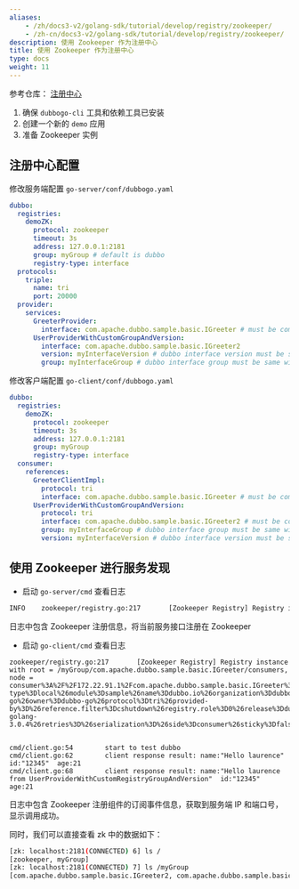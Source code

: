 ```yaml
---
aliases:
    - /zh/docs3-v2/golang-sdk/tutorial/develop/registry/zookeeper/
    - /zh-cn/docs3-v2/golang-sdk/tutorial/develop/registry/zookeeper/
description: 使用 Zookeeper 作为注册中心
title: 使用 Zookeeper 作为注册中心
type: docs
weight: 11
---
```


参考仓库： [注册中心](https://github.com/apache/dubbo-go-samples/tree/master/registry)

1. 确保 `dubbogo-cli` 工具和依赖工具已安装
2. 创建一个新的 `demo` 应用
3. 准备 Zookeeper 实例

## 注册中心配置

修改服务端配置 `go-server/conf/dubbogo.yaml`

```yaml
dubbo:
  registries:
    demoZK:
      protocol: zookeeper
      timeout: 3s
      address: 127.0.0.1:2181
      group: myGroup # default is dubbo
      registry-type: interface
  protocols:
    triple:
      name: tri
      port: 20000
  provider:
    services:
      GreeterProvider:
        interface: com.apache.dubbo.sample.basic.IGreeter # must be compatible with grpc or dubbo-java
      UserProviderWithCustomGroupAndVersion:
        interface: com.apache.dubbo.sample.basic.IGreeter2
        version: myInterfaceVersion # dubbo interface version must be same with client
        group: myInterfaceGroup # dubbo interface group must be same with client
```

修改客户端配置 `go-client/conf/dubbogo.yaml`

```yaml
dubbo:
  registries:
    demoZK:
      protocol: zookeeper
      timeout: 3s
      address: 127.0.0.1:2181
      group: myGroup
      registry-type: interface
  consumer:
    references:
      GreeterClientImpl:
        protocol: tri
        interface: com.apache.dubbo.sample.basic.IGreeter # must be compatible with grpc or dubbo-java
      UserProviderWithCustomGroupAndVersion:
        protocol: tri
        interface: com.apache.dubbo.sample.basic.IGreeter2 # must be compatible with grpc or dubbo-java
        group: myInterfaceGroup # dubbo interface group must be same with server
        version: myInterfaceVersion # dubbo interface version must be same with server
```



## 使用 Zookeeper 进行服务发现

- 启动 `go-server/cmd` 查看日志
```bash
INFO    zookeeper/registry.go:217       [Zookeeper Registry] Registry instance with root = /myGroup/com.apache.dubbo.sample.basic.IGreeter/providers
```
日志中包含 Zookeeper 注册信息，将当前服务接口注册在 Zookeeper


- 启动 `go-client/cmd` 查看日志
```
zookeeper/registry.go:217       [Zookeeper Registry] Registry instance with root = /myGroup/com.apache.dubbo.sample.basic.IGreeter/consumers, node = consumer%3A%2F%2F172.22.91.1%2Fcom.apache.dubbo.sample.basic.IGreeter%3Fapp.version%3D%26application%3Ddubbo.io%26async%3Dfalse%26bean.name%3DGreeterClientImpl%26cluster%3Dfailover%26config.tracing%3D%26environment%3D%26generic%3D%26group%3D%26interface%3Dcom.apache.dubbo.sample.basic.IGreeter%26loadbalance%3D%26metadata-type%3Dlocal%26module%3Dsample%26name%3Ddubbo.io%26organization%3Ddubbo-go%26owner%3Ddubbo-go%26protocol%3Dtri%26provided-by%3D%26reference.filter%3Dcshutdown%26registry.role%3D0%26release%3Ddubbo-golang-3.0.4%26retries%3D%26serialization%3D%26side%3Dconsumer%26sticky%3Dfalse%26timestamp%3D1675407574%26version%3D


cmd/client.go:54        start to test dubbo
cmd/client.go:62        client response result: name:"Hello laurence"  id:"12345"  age:21
cmd/client.go:68        client response result: name:"Hello laurence from UserProviderWithCustomRegistryGroupAndVersion"  id:"12345"  age:21
```
日志中包含 Zookeeper 注册组件的订阅事件信息，获取到服务端 IP 和端口号，显示调用成功。

同时，我们可以直接查看 zk 中的数据如下：
```bash
[zk: localhost:2181(CONNECTED) 6] ls /
[zookeeper, myGroup]
[zk: localhost:2181(CONNECTED) 7] ls /myGroup
[com.apache.dubbo.sample.basic.IGreeter2, com.apache.dubbo.sample.basic.IGreeter]
```
